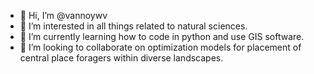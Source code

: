 - 👋 Hi, I’m @vannoywv
- 👀 I’m interested in all things related to natural sciences.
- 🌱 I’m currently learning how to code in python and use GIS software.
- 💞️ I’m looking to collaborate on optimization models for placement of central place foragers within diverse landscapes.

<!---
vannoywv/vannoywv is a ✨ special ✨ repository because its `README.md` (this file) appears on your GitHub profile.
You can click the Preview link to take a look at your changes.
--->
